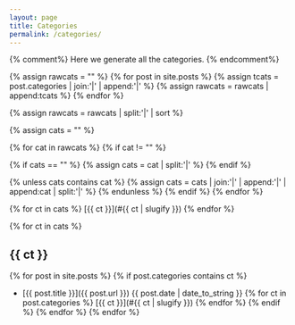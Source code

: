 ```yaml
---
layout: page
title: Categories
permalink: /categories/
---
```

{% comment%}
Here we generate all the categories.
{% endcomment%}

{% assign rawcats = "" %}
{% for post in site.posts %}
{% assign tcats = post.categories | join:'|' | append:'|' %}
{% assign rawcats = rawcats | append:tcats %}
{% endfor %}

{% assign rawcats = rawcats | split:'|' | sort %}

{% assign cats = "" %}

{% for cat in rawcats %}
{% if cat != "" %}

{% if cats == "" %}
{% assign cats = cat | split:'|' %}
{% endif %}

{% unless cats contains cat %}
{% assign cats = cats | join:'|' | append:'|' | append:cat | split:'|' %}
{% endunless %}
{% endif %}
{% endfor %}



{% for ct in cats %}
[{{ ct }}](#{{ ct | slugify }})
{% endfor %}

{% for ct in cats %}
## {{ ct }}
{% for post in site.posts %}
{% if post.categories contains ct %}
* [{{ post.title }}]({{ post.url }}) {{ post.date | date_to_string }}
{% for ct in post.categories %}
[{{ ct }}](#{{ ct | slugify }})
{% endfor %}
{% endif %}
{% endfor %}
{% endfor %}
